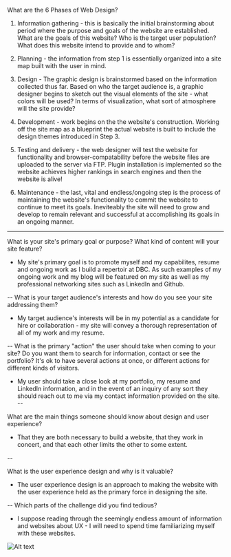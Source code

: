 What are the 6 Phases of Web Design?

1) Information gathering - this is basically the initial brainstorming about period where the purpose and goals of the website are established.  What are the goals of this website? Who is the target user population?  What does this website intend to provide and to whom?

2) Planning - the information from step 1 is essentially organized into a site map built with the user in mind.  

3) Design - The graphic design is brainstormed based on the information collected thus far.  Based on who the target audience is, a graphic designer begins to sketch out the visual elements of the site - what colors will be used?  In terms of visualization, what sort of atmosphere will the site provide?

4) Development - work begins on the the website's construction.  Working off the site map as a blueprint the actual website is built to include the design themes introduced in Step 3.

5)  Testing and delivery - the web designer will test the website for functionality and browser-compatability before the website files are uploaded to the server via FTP.  Plugin installation is implemented so the website achieves higher rankings in search engines and then the website is alive!

6) Maintenance - the last, vital and endless/ongoing step is the process of maintaining the website's functionality to commit the website to continue to meet its goals.  Ineviteably the site will need to grow and develop to remain relevant and successful at accomplishing its goals in an ongoing manner.

---

What is your site's primary goal or purpose? What kind of content will your site feature?

* My site's primary goal is to promote myself and my capabilites, resume and ongoing work as I build a repertoir at DBC.  As such examples of my ongoing work and my blog will be featured on my site as well as my professional networking sites such as LinkedIn and Github.

--
What is your target audience's interests and how do you see your site addressing them?

* My target audience's interests will be in my potential as a candidate for hire or collaboration - my site will convey a thorough representation of all of my work and my resume.

--
What is the primary "action" the user should take when coming to your site?  Do you want them to search for information, contact or see the portfolio?  It's ok to have several actions at once, or different actions for different kinds of visitors.

* My user should take a close look at my portfolio, my resume and LinkedIn information, and in the event of an inquiry of any sort they should reach out to me via my contact information provided on the site.
--

What are the main things someone should know about design and user experience?

* That they are both necessary to build a website, that they work in concert, and that each other limits the other to some extent.

--

What is the user experience design and why is it valuable?

* The user experience design is an approach to making the website with the user experience held as the primary force in designing the site.

--
Which parts of the challenge did you find tedious?

* I suppose reading through the seemingly endless amount of information and websites about UX - I will need to spend time familiarizing myself with these websites.

![Alt text](/imgs/site-map.PNG)



